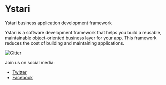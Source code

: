 # Ystari
Ystari business application development framework

Ystari is a software development framework that helps you build a reusable, maintainable object-oriented business layer for your app. This framework reduces the cost of building and maintaining applications. 

[![Gitter](https://badges.gitter.im/MarimerLLC/Ystari.svg)](https://gitter.im/MarimerLLC/Ystari?utm_source=badge&utm_medium=badge&utm_campaign=pr-badge)

Join us on social media:
* [Twitter](https://twitter.com/YstariFx)
* [Facebook](https://www.facebook.com/ystarifx)
